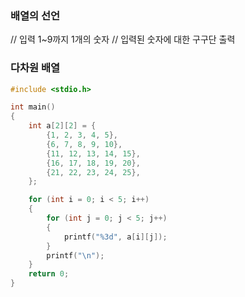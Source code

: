 ### 배열의 선언






// 입력 1~9까지 1개의 숫자
// 입력된 숫자에 대한 구구단 출력

### 다차원 배열

```c
#include <stdio.h>

int main()
{
    int a[2][2] = {
        {1, 2, 3, 4, 5},
        {6, 7, 8, 9, 10},
        {11, 12, 13, 14, 15},
        {16, 17, 18, 19, 20},
        {21, 22, 23, 24, 25},
    };

    for (int i = 0; i < 5; i++)
    {
        for (int j = 0; j < 5; j++)
        {
            printf("%3d", a[i][j]);
        }
        printf("\n");
    }
    return 0;
}
```



